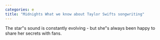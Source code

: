 ```yaml
---
categories: e
title: "Midnights What we know about Taylor Swifts songwriting"
---
```

The star"s sound is constantly evolving - but she"s always been happy to share her secrets with fans.